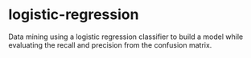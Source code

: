 # logistic-regression
Data mining using a logistic regression classifier to build a model while evaluating the recall and precision from the confusion matrix.
